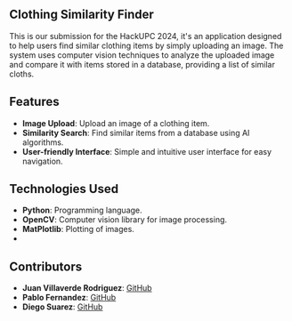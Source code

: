 ## Clothing Similarity Finder

This is our submission for the HackUPC 2024, it's an  application designed to help users find similar clothing items by simply uploading an image. The system uses computer vision techniques to analyze the uploaded image and compare it with items stored in a database, providing a list of similar cloths.

## Features

- **Image Upload**: Upload an image of a clothing item.
- **Similarity Search**: Find similar items from a database using AI algorithms.
- **User-friendly Interface**: Simple and intuitive user interface for easy navigation.

## Technologies Used

- **Python**: Programming language.
- **OpenCV**: Computer vision library for image processing.
- **MatPlotlib**: Plotting of images.
- 
## Contributors
- **Juan Villaverde Rodriguez**: [GitHub](https://github.com/JuanVillaverdeRodriguez)
- **Pablo Fernandez**: [GitHub](https://github.com/pabloofdz)
- **Diego Suarez**: [GitHub](https://github.com/fiopans1)
